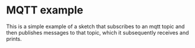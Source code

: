 MQTT example
============

This is a simple example of a sketch that subscribes to an mqtt topic and then publishes messages
to that topic, which it subsequently receives and prints.
